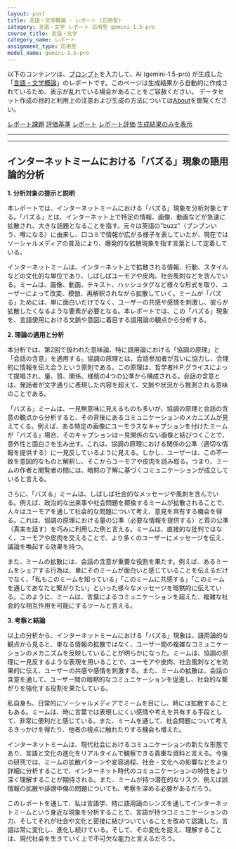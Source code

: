 ```yaml
---
layout: post
title: 言語・文学概論 - レポート (応用型)
category: 言語・文学 レポート 応用型 gemini-1.5-pro
course_title: 言語・文学
category_name: レポート
assignment_type: 応用型
model_name: gemini-1.5-pro
---
```


以下のコンテンツは、[プロンプト](https://github.com/takedatoshiyuki/synthetic_assignments/tree/main/generated/言語・文学/gemini-1.5-pro/prompt_レポート-応用型.md)を入力して、AI (gemini-1.5-pro) が生成した「[言語・文学概論](/contents/言語・文学/)」のレポートです。このページは生成結果から自動的に作成されているため、表示が乱れている場合があることをご容赦ください。
データセット作成の目的と利用上の注意および生成の方法については[About](/About)を御覧ください。

[レポート課題](../レポート課題-応用型)
[評価基準](../評価基準-応用型)
[レポート](../レポート-応用型)
[レポート評価](../レポート評価-応用型)
[生成結果のみを表示](https://github.com/takedatoshiyuki/synthetic_assignments/tree/main/generated/言語・文学/gemini-1.5-pro/レポート-応用型.md)
  

***
***
  
## インターネットミームにおける「バズる」現象の語用論的分析

**1. 分析対象の提示と説明**

本レポートでは、インターネットミームにおける「バズる」現象を分析対象とする。「バズる」とは、インターネット上で特定の情報、画像、動画などが急速に拡散され、大きな話題となることを指す。元々は英語の"buzz"（ブンブンいう、噂になる）に由来し、口コミで情報が広がる様子を表していたが、現在ではソーシャルメディアの普及により、爆発的な拡散現象を指す言葉として定着している。

インターネットミームは、インターネット上で拡散される情報、行動、スタイルなどの文化的な単位であり、しばしばユーモアや皮肉、社会風刺などを含んでいる。ミームは、画像、動画、テキスト、ハッシュタグなど様々な形式を取り、ユーザーによって改変、模倣、再解釈されながら拡散していく。ミームが「バズる」ためには、単に面白いだけでなく、ユーザーの共感や感情を刺激し、彼らが拡散したくなるような要素が必要となる。本レポートでは、この「バズる」現象を、言語使用における文脈や意図に着目する語用論の観点から分析する。

**2. 理論の適用と分析**

本分析では、第2回で扱われた意味論、特に語用論における「協調の原理」と「会話の含意」を適用する。協調の原理とは、会話参加者が互いに協力し、合理的に情報を伝え合うという原則である。この原理は、哲学者H.P.グライスによって提唱され、量、質、関係、様態の4つの公準から構成される。会話の含意とは、発話者が文字通りに表現した内容を超えて、文脈や状況から推測される意味のことである。

「バズる」ミームは、一見無意味に見えるものも多いが、協調の原理と会話の含意の観点から分析すると、その背後にあるコミュニケーションのメカニズムが見えてくる。例えば、ある特定の画像にユーモラスなキャプションを付けたミームが「バズる」場合、そのキャプションは一見関係のない画像と結びつくことで、意外性と面白さを生み出す。これは、協調の原理における関係の公準（適切な情報を提供する）に一見反しているように見える。しかし、ユーザーは、この不一致を意図的なものと解釈し、そこからユーモアや皮肉を読み取る。つまり、ミームの作者と閲覧者の間には、暗黙の了解に基づくコミュニケーションが成立していると言える。

さらに、「バズる」ミームは、しばしば社会的なメッセージや風刺を含んでいる。例えば、政治的な出来事や社会問題を揶揄するミームが拡散されることで、人々はユーモアを通して社会的な問題について考え、意見を共有する機会を得る。これは、協調の原理における量の公準（必要な情報を提供する）と質の公準（真実を話す）を巧みに利用した例と言える。ミームは、直接的な批判ではなく、ユーモアや皮肉を交えることで、より多くのユーザーにメッセージを伝え、議論を喚起する効果を持つ。

また、ミームの拡散には、会話の含意が重要な役割を果たす。例えば、あるミームをシェアする行為は、単にそのミームが面白いと感じていることを伝えるだけでなく、「私もこのミームを知っている」「このミームに共感する」「このミームを通してあなたと繋がりたい」といった様々なメッセージを暗黙的に伝えている。このように、ミームは、言葉によるコミュニケーションを超えた、複雑な社会的な相互作用を可能にするツールと言える。

**3. 考察と結論**

以上の分析から、インターネットミームにおける「バズる」現象は、語用論的な観点から見ると、単なる情報の拡散ではなく、ユーザー間の複雑なコミュニケーションのメカニズムを反映していることが明らかになった。ミームは、協調の原理に一見反するような表現を用いることで、ユーモアや皮肉、社会風刺などを効果的に伝え、ユーザーの共感や感情を刺激する。また、ミームの拡散は、会話の含意を通して、ユーザー間の暗黙的なコミュニケーションを促進し、社会的な繋がりを強化する役割を果たしている。

私自身も、日常的にソーシャルメディアでミームを目にし、時には拡散することもある。ミームは、時に言葉では表現しにくい感情や考えを共有する手段として、非常に便利だと感じている。また、ミームを通して、社会問題について考えるきっかけを得たり、他者の視点に触れたりする機会も増えた。

インターネットミームは、現代社会におけるコミュニケーションの新たな形態であり、言語と文化の進化をリアルタイムで観察できる貴重な資料と言える。今後の研究では、ミームの拡散パターンや変容過程、社会・文化への影響などをより詳細に分析することで、インターネット時代のコミュニケーションの特性をより深く理解することが期待される。また、ミームが持つ潜在的なリスク、例えば誤情報の拡散や誹謗中傷の問題についても、考察を深める必要があるだろう。


このレポートを通して、私は言語学、特に語用論のレンズを通してインターネットミームという身近な現象を分析することで、言語が持つコミュニケーションの力、そしてそれが社会や文化と密接に結びついていることを改めて認識した。言語は常に変化し、進化し続けている。そして、その変化を捉え、理解することは、現代社会を生きていく上で不可欠な能力と言えるだろう。
